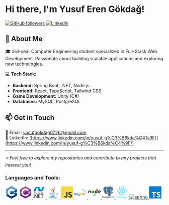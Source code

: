 # Hi there, I'm Yusuf Eren Gökdağ!

[![GitHub followers](https://img.shields.io/github/followers/kfozla?style=social)](https://github.com/kfozla)
[![LinkedIn](https://img.shields.io/badge/LinkedIn-Connect-blue?style=flat&logo=linkedin)](https://www.linkedin.com/in/yusuf-g%C3%B6kda%C4%9F/)

## 🚀 About Me
🎓 3rd-year Computer Engineering student specialized in Full-Stack Web Development. Passionate about building scalable applications and exploring new technologies.

💻 **Tech Stack:**
- **Backend:** Spring Boot, .NET, Node.js  
- **Frontend:** React, TypeScript, Tailwind CSS  
- **Game Development:** Unity (C#)  
- **Databases:** MySQL, PostgreSQL  

## 📫 Get in Touch
📧 Email: [yusufgokdag0726@gmail.com](mailto:yusufgokdag0726@gmail.com)  
🔗 LinkedIn: [https://www.linkedin.com/in/yusuf-g%C3%B6kda%C4%9F/](https://www.linkedin.com/in/yusuf-g%C3%B6kda%C4%9F/)  

---

_⭐️ Feel free to explore my repositories and contribute to any projects that interest you!_

<h3 align="left">Languages and Tools:</h3>
<p align="left"> <a href="https://www.w3schools.com/cpp/" target="_blank" rel="noreferrer"> <img src="https://raw.githubusercontent.com/devicons/devicon/master/icons/cplusplus/cplusplus-original.svg" alt="cplusplus" width="40" height="40"/> </a> <a href="https://www.w3schools.com/cs/" target="_blank" rel="noreferrer"> <img src="https://raw.githubusercontent.com/devicons/devicon/master/icons/csharp/csharp-original.svg" alt="csharp" width="40" height="40"/> </a> <a href="https://dotnet.microsoft.com/" target="_blank" rel="noreferrer"> <img src="https://raw.githubusercontent.com/devicons/devicon/master/icons/dot-net/dot-net-original-wordmark.svg" alt="dotnet" width="40" height="40"/> </a> <a href="https://www.java.com" target="_blank" rel="noreferrer"> <img src="https://raw.githubusercontent.com/devicons/devicon/master/icons/java/java-original.svg" alt="java" width="40" height="40"/> </a> <a href="https://developer.mozilla.org/en-US/docs/Web/JavaScript" target="_blank" rel="noreferrer"> <img src="https://raw.githubusercontent.com/devicons/devicon/master/icons/javascript/javascript-original.svg" alt="javascript" width="40" height="40"/> </a> <a href="https://www.mysql.com/" target="_blank" rel="noreferrer"> <img src="https://raw.githubusercontent.com/devicons/devicon/master/icons/mysql/mysql-original-wordmark.svg" alt="mysql" width="40" height="40"/> </a> <a href="https://nodejs.org" target="_blank" rel="noreferrer"> <img src="https://raw.githubusercontent.com/devicons/devicon/master/icons/nodejs/nodejs-original-wordmark.svg" alt="nodejs" width="40" height="40"/> </a> <a href="https://www.postgresql.org" target="_blank" rel="noreferrer"> <img src="https://raw.githubusercontent.com/devicons/devicon/master/icons/postgresql/postgresql-original-wordmark.svg" alt="postgresql" width="40" height="40"/> </a> <a href="https://reactjs.org/" target="_blank" rel="noreferrer"> <img src="https://raw.githubusercontent.com/devicons/devicon/master/icons/react/react-original-wordmark.svg" alt="react" width="40" height="40"/> </a> <a href="https://spring.io/" target="_blank" rel="noreferrer"> <img src="https://www.vectorlogo.zone/logos/springio/springio-icon.svg" alt="spring" width="40" height="40"/> </a> <a href="https://www.typescriptlang.org/" target="_blank" rel="noreferrer"> <img src="https://raw.githubusercontent.com/devicons/devicon/master/icons/typescript/typescript-original.svg" alt="typescript" width="40" height="40"/> </a> </p>
